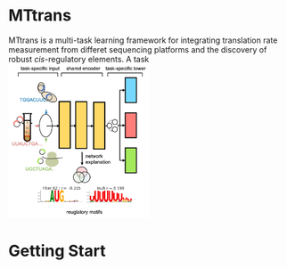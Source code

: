# MTtrans

MTtrans is a multi-task learning framework for integrating translation rate measurement from differet sequencing platforms 
and the discovery of robust *cis*-regulatory elements. A task
<img src="./MTtrans_mark.jpg" width="50%" height="50%" />
 
# Getting Start

# 